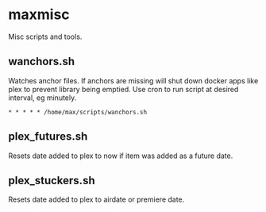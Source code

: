 # maxmisc
Misc scripts and tools.

## wanchors.sh

Watches anchor files. If anchors are missing will shut down docker apps like plex to prevent library being emptied.
Use cron to run script at desired interval, eg minutely.

`* * * * * /home/max/scripts/wanchors.sh`

## plex_futures.sh
Resets date added to plex to now if item was added as a future date.

## plex_stuckers.sh
Resets date added to plex to airdate or premiere date.
